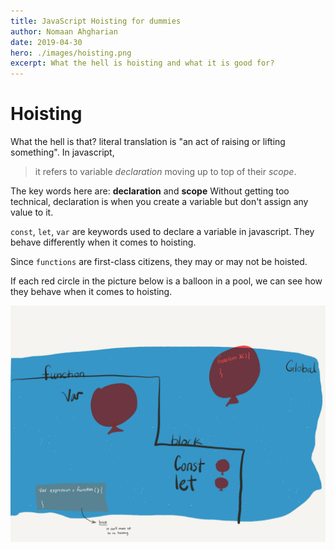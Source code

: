 ```yaml
---
title: JavaScript Hoisting for dummies
author: Nomaan Ahgharian
date: 2019-04-30
hero: ./images/hoisting.png
excerpt: What the hell is hoisting and what it is good for?
---
```


# Hoisting

What the hell is that? literal translation is "an act of raising or lifting something". In javascript,

> it refers to variable _declaration_ moving up to top of their _scope_.

The key words here are: **declaration** and **scope**
Without getting too technical, declaration is when you create a variable but don't assign any value to it.

`const`, `let`, `var` are keywords used to declare a variable in javascript. They behave differently when it comes to hoisting.

Since `functions` are first-class citizens, they may or may not be hoisted.

If each red circle in the picture below is a balloon in a pool, we can see how they behave when it comes to hoisting.

<img
    src="./images/hoisting.png"
    title="hoisting illustration"
    alt="hoisting illustration"
  />
